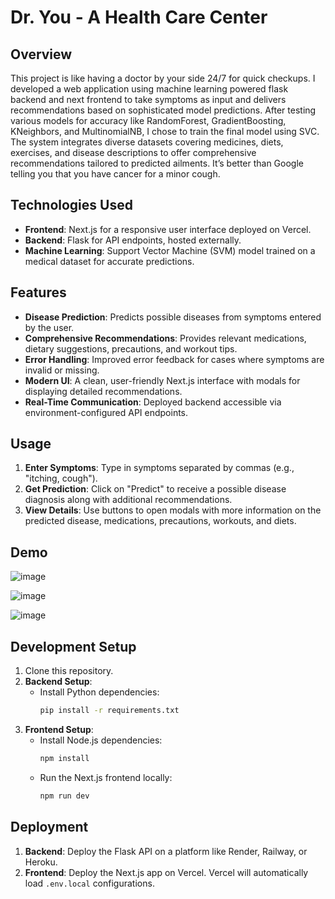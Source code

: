 # Dr. You - A Health Care Center

## Overview
This project is like having a doctor by your side 24/7 for quick checkups. I developed a web application using machine learning powered flask backend and next frontend to take symptoms as input and delivers recommendations based on sophisticated model predictions. After testing various models for accuracy like RandomForest, GradientBoosting, KNeighbors, and MultinomialNB, I chose to train the final model using SVC. The system integrates diverse datasets covering medicines, diets, exercises, and disease descriptions to offer comprehensive recommendations tailored to predicted ailments. It’s better than Google telling you that you have cancer for a minor cough.

## Technologies Used
- **Frontend**: Next.js for a responsive user interface deployed on Vercel.
- **Backend**: Flask for API endpoints, hosted externally.
- **Machine Learning**: Support Vector Machine (SVM) model trained on a medical dataset for accurate predictions.

## Features
- **Disease Prediction**: Predicts possible diseases from symptoms entered by the user.
- **Comprehensive Recommendations**: Provides relevant medications, dietary suggestions, precautions, and workout tips.
- **Error Handling**: Improved error feedback for cases where symptoms are invalid or missing.
- **Modern UI**: A clean, user-friendly Next.js interface with modals for displaying detailed recommendations.
- **Real-Time Communication**: Deployed backend accessible via environment-configured API endpoints.

## Usage
1. **Enter Symptoms**: Type in symptoms separated by commas (e.g., "itching, cough").
2. **Get Prediction**: Click on "Predict" to receive a possible disease diagnosis along with additional recommendations.
3. **View Details**: Use buttons to open modals with more information on the predicted disease, medications, precautions, workouts, and diets.

## Demo
![image](https://github.com/user-attachments/assets/982f482f-8c45-4cc8-9cb4-0bf9794eb18c)

![image](https://github.com/user-attachments/assets/30b983a4-d9a5-4c09-8a55-06141226a1a3)

![image](https://github.com/user-attachments/assets/3e397d2e-7f75-4f90-af79-86d5b8a5064f)




## Development Setup
1. Clone this repository.
2. **Backend Setup**:
   - Install Python dependencies:
     ```bash
     pip install -r requirements.txt
     ```
3. **Frontend Setup**:
   - Install Node.js dependencies:
     ```bash
     npm install
     ```
   - Run the Next.js frontend locally:
     ```bash
     npm run dev
     ```

## Deployment
1. **Backend**: Deploy the Flask API on a platform like Render, Railway, or Heroku.
2. **Frontend**: Deploy the Next.js app on Vercel. Vercel will automatically load `.env.local` configurations.

